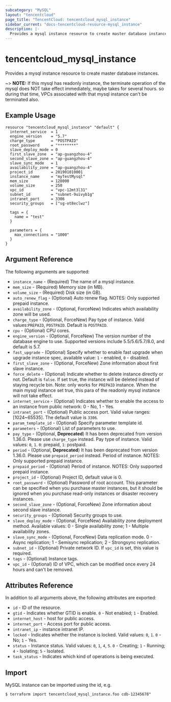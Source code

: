 ```yaml
---
subcategory: "MySQL"
layout: "tencentcloud"
page_title: "TencentCloud: tencentcloud_mysql_instance"
sidebar_current: "docs-tencentcloud-resource-mysql_instance"
description: |-
  Provides a mysql instance resource to create master database instances.
---
```


# tencentcloud_mysql_instance

Provides a mysql instance resource to create master database instances.

~> **NOTE:** If this mysql has readonly instance, the terminate operation of the mysql does NOT take effect immediately, maybe takes for several hours. so during that time, VPCs associated with that mysql instance can't be terminated also.

## Example Usage

```hcl
resource "tencentcloud_mysql_instance" "default" {
  internet_service  = 1
  engine_version    = "5.7"
  charge_type       = "POSTPAID"
  root_password     = "********"
  slave_deploy_mode = 0
  first_slave_zone  = "ap-guangzhou-4"
  second_slave_zone = "ap-guangzhou-4"
  slave_sync_mode   = 1
  availability_zone = "ap-guangzhou-4"
  project_id        = 201901010001
  instance_name     = "myTestMysql"
  mem_size          = 128000
  volume_size       = 250
  vpc_id            = "vpc-12mt3l31"
  subnet_id         = "subnet-9uivyb1g"
  intranet_port     = 3306
  security_groups   = ["sg-ot8eclwz"]

  tags = {
    name = "test"
  }

  parameters = {
    max_connections = "1000"
  }
}
```

## Argument Reference

The following arguments are supported:

* `instance_name` - (Required) The name of a mysql instance.
* `mem_size` - (Required) Memory size (in MB).
* `volume_size` - (Required) Disk size (in GB).
* `auto_renew_flag` - (Optional) Auto renew flag. NOTES: Only supported prepaid instance.
* `availability_zone` - (Optional, ForceNew) Indicates which availability zone will be used.
* `charge_type` - (Optional, ForceNew) Pay type of instance. Valid values:`PREPAID`, `POSTPAID`. Default is `POSTPAID`.
* `cpu` - (Optional) CPU cores.
* `engine_version` - (Optional, ForceNew) The version number of the database engine to use. Supported versions include 5.5/5.6/5.7/8.0, and default is 5.7.
* `fast_upgrade` - (Optional) Specify whether to enable fast upgrade when upgrade instance spec, available value: `1` - enabled, `0` - disabled.
* `first_slave_zone` - (Optional, ForceNew) Zone information about first slave instance.
* `force_delete` - (Optional) Indicate whether to delete instance directly or not. Default is `false`. If set true, the instance will be deleted instead of staying recycle bin. Note: only works for `PREPAID` instance. When the main mysql instance set true, this para of the readonly mysql instance will not take effect.
* `internet_service` - (Optional) Indicates whether to enable the access to an instance from public network: 0 - No, 1 - Yes.
* `intranet_port` - (Optional) Public access port. Valid value ranges: [1024~65535]. The default value is `3306`.
* `param_template_id` - (Optional) Specify parameter template id.
* `parameters` - (Optional) List of parameters to use.
* `pay_type` - (Optional, **Deprecated**) It has been deprecated from version 1.36.0. Please use `charge_type` instead. Pay type of instance. Valid values: `0`, `1`. `0`: prepaid, `1`: postpaid.
* `period` - (Optional, **Deprecated**) It has been deprecated from version 1.36.0. Please use `prepaid_period` instead. Period of instance. NOTES: Only supported prepaid instance.
* `prepaid_period` - (Optional) Period of instance. NOTES: Only supported prepaid instance.
* `project_id` - (Optional) Project ID, default value is 0.
* `root_password` - (Optional) Password of root account. This parameter can be specified when you purchase master instances, but it should be ignored when you purchase read-only instances or disaster recovery instances.
* `second_slave_zone` - (Optional, ForceNew) Zone information about second slave instance.
* `security_groups` - (Optional) Security groups to use.
* `slave_deploy_mode` - (Optional, ForceNew) Availability zone deployment method. Available values: 0 - Single availability zone; 1 - Multiple availability zones.
* `slave_sync_mode` - (Optional, ForceNew) Data replication mode. 0 - Async replication; 1 - Semisync replication; 2 - Strongsync replication.
* `subnet_id` - (Optional) Private network ID. If `vpc_id` is set, this value is required.
* `tags` - (Optional) Instance tags.
* `vpc_id` - (Optional) ID of VPC, which can be modified once every 24 hours and can't be removed.

## Attributes Reference

In addition to all arguments above, the following attributes are exported:

* `id` - ID of the resource.
* `gtid` - Indicates whether GTID is enable. `0` - Not enabled; `1` - Enabled.
* `internet_host` - host for public access.
* `internet_port` - Access port for public access.
* `intranet_ip` - instance intranet IP.
* `locked` - Indicates whether the instance is locked. Valid values: `0`, `1`. `0` - No; `1` - Yes.
* `status` - Instance status. Valid values: `0`, `1`, `4`, `5`. `0` - Creating; `1` - Running; `4` - Isolating; `5` - Isolated.
* `task_status` - Indicates which kind of operations is being executed.


## Import

MySQL instance can be imported using the id, e.g.

```
$ terraform import tencentcloud_mysql_instance.foo cdb-12345678"
```

